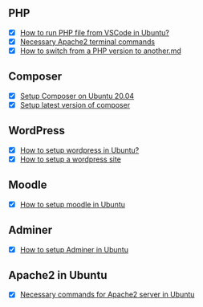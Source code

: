 ## PHP
- [x] [How to run PHP file from VSCode in Ubuntu?](https://github.com/RifatArefin32/Installation-and-Setup/blob/main/Run%20PHP%20file%20from%20VSCode%20in%20Ubuntu.md)
- [x] [Necessary Apache2 terminal commands](https://github.com/RifatArefin32/Installation-and-Setup/blob/main/Necessary%20Apache2%20terminal%20command%20in%20Ubuntu.md)
- [x] [How to switch from a PHP version to another.md](https://github.com/RifatArefin32/Necessary-Items-Setup-and-Configuration/blob/main/How%20to%20switch%20from%20a%20PHP%20version%20to%20another.md)

## Composer 
- [x] [Setup Composer on Ubuntu 20.04](https://www.digitalocean.com/community/tutorials/how-to-install-and-use-composer-on-ubuntu-20-04)
- [x] [Setup latest version of composer](https://getcomposer.org/download/)

## WordPress
- [x] [How to setup wordpress in Ubuntu?](https://ubuntu.com/tutorials/install-and-configure-wordpress#1-overview)
- [x] [How to setup a wordpress site](https://www.forbes.com/advisor/business/software/build-a-wordpress-website/)

## Moodle
- [x] [How to setup moodle in Ubuntu](https://github.com/RifatArefin32/Necessary-Items-Setup-and-Configuration/blob/main/How%20to%20setup%20Moodle%20in%20ubuntu.md)

## Adminer
- [x] [How to setup Adminer in Ubuntu](https://github.com/RifatArefin32/Necessary-Items-Setup-and-Configuration/blob/main/How%20to%20setup%20Adminer%20in%20Ubuntu.md)


## Apache2 in Ubuntu
- [x] [Necessary commands for Apache2 server in Ubuntu](https://github.com/RifatArefin32/Necessary-Items-Setup-and-Configuration/blob/main/Necessary%20Apache2%20terminal%20command%20in%20Ubuntu.md)
